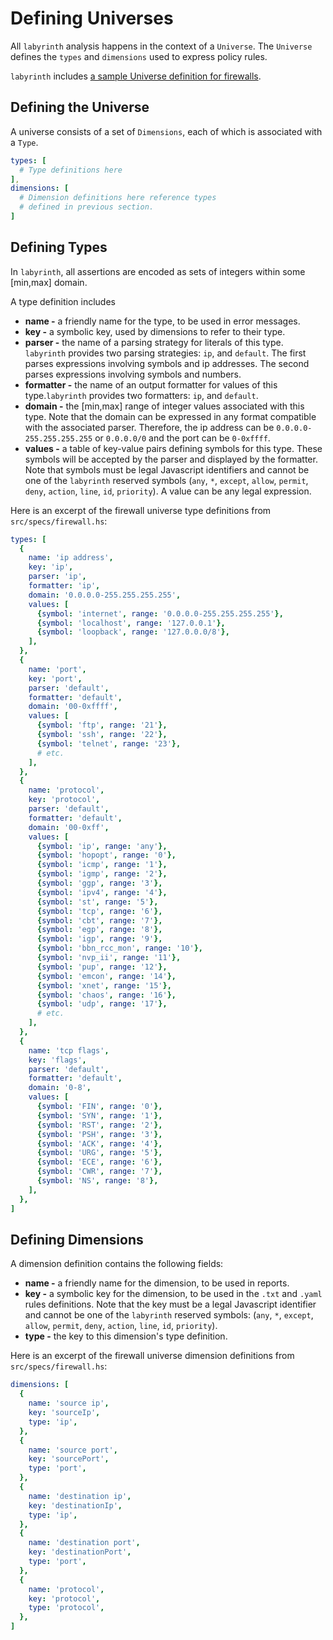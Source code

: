 # Defining Universes

All `labyrinth` analysis happens in the context of a `Universe`. The `Universe` defines the `types` and `dimensions` used to express policy rules.

`labyrinth` includes [a sample Universe definition for firewalls](src/spec/../../../../build/src/specs/firewall.js). 

## Defining the Universe

A universe consists of a set of `Dimensions`, each of which is associated with a `Type`.

~~~yaml
types: [
  # Type definitions here
],
dimensions: [
  # Dimension definitions here reference types
  # defined in previous section.
]
~~~

## Defining Types

In `labyrinth`, all assertions are encoded as sets of integers within some [min,max] domain.

A type definition includes
* **name -** a friendly name for the type, to be used in error messages.
* **key -** a symbolic key, used by dimensions to refer to their type.
* **parser -** the name of a parsing strategy for literals of this type. `labyrinth` provides two parsing strategies: `ip`, and `default`. The first parses expressions involving symbols and ip addresses. The second parses expressions involving symbols and numbers. 
* **formatter -** the name of an output formatter for values of this type.`labyrinth` provides two formatters: `ip`, and `default`.
* **domain -** the [min,max] range of integer values associated with this type. Note that the domain can be expressed in any format compatible with the associated parser. Therefore, the ip address can be `0.0.0.0-255.255.255.255` or `0.0.0.0/0` and the port can be `0-0xffff`.
* **values -** a table of key-value pairs defining symbols for this type. These symbols will be accepted by the parser and displayed by the formatter. Note that symbols must be legal Javascript identifiers and cannot be one of the `labyrinth` reserved symbols (`any`, `*`, `except`, `allow`, `permit`, `deny`, `action`, `line`, `id`, `priority`). A value can be any legal expression.

Here is an excerpt of the firewall universe type definitions from `src/specs/firewall.hs`:
~~~yaml
types: [
  {
    name: 'ip address',
    key: 'ip',
    parser: 'ip',
    formatter: 'ip',
    domain: '0.0.0.0-255.255.255.255',
    values: [
      {symbol: 'internet', range: '0.0.0.0-255.255.255.255'},
      {symbol: 'localhost', range: '127.0.0.1'},
      {symbol: 'loopback', range: '127.0.0.0/8'},
    ],
  },
  {
    name: 'port',
    key: 'port',
    parser: 'default',
    formatter: 'default',
    domain: '00-0xffff',
    values: [
      {symbol: 'ftp', range: '21'},
      {symbol: 'ssh', range: '22'},
      {symbol: 'telnet', range: '23'},
      # etc.
    ],
  },
  {
    name: 'protocol',
    key: 'protocol',
    parser: 'default',
    formatter: 'default',
    domain: '00-0xff',
    values: [
      {symbol: 'ip', range: 'any'},
      {symbol: 'hopopt', range: '0'},
      {symbol: 'icmp', range: '1'},
      {symbol: 'igmp', range: '2'},
      {symbol: 'ggp', range: '3'},
      {symbol: 'ipv4', range: '4'},
      {symbol: 'st', range: '5'},
      {symbol: 'tcp', range: '6'},
      {symbol: 'cbt', range: '7'},
      {symbol: 'egp', range: '8'},
      {symbol: 'igp', range: '9'},
      {symbol: 'bbn_rcc_mon', range: '10'},
      {symbol: 'nvp_ii', range: '11'},
      {symbol: 'pup', range: '12'},
      {symbol: 'emcon', range: '14'},
      {symbol: 'xnet', range: '15'},
      {symbol: 'chaos', range: '16'},
      {symbol: 'udp', range: '17'},
      # etc.
    ],
  },
  {
    name: 'tcp flags',
    key: 'flags',
    parser: 'default',
    formatter: 'default',
    domain: '0-8',
    values: [
      {symbol: 'FIN', range: '0'},
      {symbol: 'SYN', range: '1'},
      {symbol: 'RST', range: '2'},
      {symbol: 'PSH', range: '3'},
      {symbol: 'ACK', range: '4'},
      {symbol: 'URG', range: '5'},
      {symbol: 'ECE', range: '6'},
      {symbol: 'CWR', range: '7'},
      {symbol: 'NS', range: '8'},
    ],
  },
]
~~~

## Defining Dimensions

A dimension definition contains the following fields:
* **name -** a friendly name for the dimension, to be used in reports.
* **key -** a symbolic key for the dimension, to be used in the `.txt` and `.yaml` rules definitions. Note that the key must be a legal Javascript identifier and cannot be one of the `labyrinth` reserved symbols: (`any`, `*`, `except`, `allow`, `permit`, `deny`, `action`, `line`, `id`, `priority`).
* **type -** the key to this dimension's type definition.

Here is an excerpt of the firewall universe dimension definitions from `src/specs/firewall.hs`:

~~~yaml
dimensions: [
  {
    name: 'source ip',
    key: 'sourceIp',
    type: 'ip',
  },
  {
    name: 'source port',
    key: 'sourcePort',
    type: 'port',
  },
  {
    name: 'destination ip',
    key: 'destinationIp',
    type: 'ip',
  },
  {
    name: 'destination port',
    key: 'destinationPort',
    type: 'port',
  },
  {
    name: 'protocol',
    key: 'protocol',
    type: 'protocol',
  },
]
~~~
